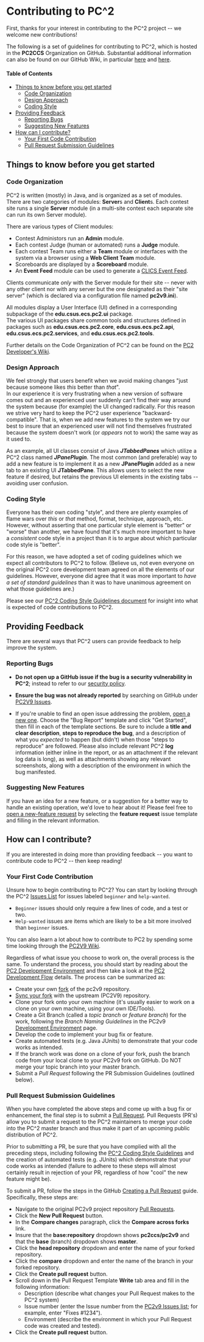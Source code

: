 # Contributing to PC^2

First, thanks for your interest in contributing to the PC^2 project -- we welcome new contributions!  

The following is a set of guidelines for contributing to PC^2, which is hosted in the **PC2CCS** Organization on GitHub. 
Substantial additional information can also be found on our GitHub Wiki, in particular 
[here](https://github.com/pc2ccs/pc2v9/wiki) and [here](https://github.com/pc2ccs/pc2v9/wiki/Contents).

#### Table of Contents

* [Things to know before you get started](#thingstoknow)
  * [Code Organization](#codeorg)
  * [Design Approach](#design)
  * [Coding Style](#style)
* [Providing Feedback](#feedback)
  * [Reporting Bugs](#reportingbugs)
  * [Suggesting New Features](#suggestingfeatures)
* [How can I contribute?](#howtocontribute)
  * [Your First Code Contribution](#firstcodecontribution)
  * [Pull Request Submission Guidelines](#submit-pr)


## <a name="thingstoknow"></a> Things to know before you get started

### <a name="codeorg"></a> Code Organization 

PC^2 is written (mostly) in Java, and is organized as a set of modules.
There are two categories of modules:  **Server**s and **Client**s.
Each contest site runs a single **Server** module (in a multi-site contest each separate site can run its own Server module).

There are various types of Client modules:
  * Contest Administors run an **Admin** module.
  * Each contest Judge (human or automated) runs a **Judge** module.
  * Each contest Team runs either a **Team** module or interfaces with the system via a browser using a **Web Client Team** module.
  * Scoreboards are displayed by a **Scoreboard** module.
  * An **Event Feed** module can be used to generate a [CLICS Event Feed](https://clics.ecs.baylor.edu/index.php?title=Main_Page).

Clients communicate _only_ with the Server module for their site -- never with any other client nor with any server but the one
designated as their "site server" (which is declared via a configuration file named **pc2v9.ini**).

All modules display a User Interface (UI) defined in a corresponding subpackage of the **edu.csus.ecs.pc2.ui** package.  
The various UI packages share common tools and structures defined in packages such as **edu.csus.ecs.pc2.core**, 
**edu.csus.ecs.pc2.api**, **edu.csus.ecs.pc2.services**, and **edu.csus.ecs.pc2.tools**.

Further details on the Code Organization of PC^2 can be found on the
[PC2 Developer's Wiki](https://github.com/pc2ccs/pc2v9/wiki/PC2-Developer%27s-Wiki).

### <a name="design"></a> Design Approach

We feel strongly that users benefit when we avoid making changes "just because someone likes _this_ better than _that_".  
In our experience it is very frustrating when a new version of software comes out and an experienced user suddenly can't find their
way around the system because (for example) the UI changed radically.
For this reason we strive very hard to keep the PC^2 user experience "backward-compatible".  That is, when we add new features
to the system we try our best to insure that an experienced user will not find themselves frustrated because the system doesn't 
work (or _appears_ not to work) the same way as it used to.

As an example, all UI classes consist of Java **_JTabbedPanes_** which utilize a PC^2 class named **_JPanePlugin_**.
The most common (and preferable) way to add a new feature is to implement it as a new **JPanePlugin** added as a new tab to an 
existing UI **JTabbedPane**.  This allows users to select the new feature if desired, but retains the previous UI elements in 
the existing tabs -- avoiding user confusion.

### <a name="style"></a>  Coding Style

Everyone has their own coding "style", and there are plenty examples of flame wars over _this_ or _that_ method, format, technique,
approach, etc.  However, without asserting that one particular style element is "better" or "worse" than another, we have found that
it's much more important to have a _consistent_ code style in a project 
than it is to argue about which particular code style is "better".  

For this reason, we have adopted a set of coding guidelines which we expect all contributors to PC^2 to follow.  (Believe us, not even
everyone on the original PC^2 core development team agreed on all the elements of our guidelines.  However, everyone did agree that
it was more important to _have a set of standard guidelines_ than it was to have unanimous agreement on what those guidelines are.)

Please see our [PC^2 Coding Style Guidelines document](./CodingStyle.md) for insight into what is expected of code contributions to PC^2.

## <a name="feedback"></a> Providing Feedback

There are several ways that PC^2 users can provide feedback to help improve the system.

### <a name="reportingbugs"></a> Reporting Bugs

* **Do not open up a GitHub issue if the bug is a security vulnerability
  in PC^2**; instead to refer to our [security policy](./SecurityPolicy.md).

* **Ensure the bug was not already reported** by searching on GitHub under [PC2V9 Issues](https://github.com/pc2ccs/pc2v9/issues).

* If you're unable to find an open issue addressing the problem, [open a new one](https://github.com/pc2ccs/pc2v9/issues/new/choose).
Choose the "Bug Report" template and click "Get Started", then fill in each of the template sections.  Be sure to include a **title and clear description**, **steps to reproduce the bug**, and a description of what you _expected_ to happen (but didn't) when those "steps to reproduce" are followed.  Please also include relevant PC^2 **log** information (either inline in the report, or as an attachment if the relevant log data is long), as well as attachments showing any relevant screenshots, along with a description of the environment in which the bug manifested.

### <a name="suggestingfeatures"></a>  Suggesting New Features

If you have an idea for a new feature, or a suggestion for a better way to handle an existing operation, we'd love to hear about it!
Please feel free to [open a new-feature request](https://github.com/pc2ccs/pc2v9/issues/new/choose) by selecting the **feature request** issue template and filling in the relevant information.

 
## <a name="howtocontribute"></a>  How can I contribute?

If you are interested in doing more than providing feedback -- you want to contribute code to PC^2 -- then keep reading!

### <a name="firstcodecontribution"></a>  Your First Code Contribution

Unsure how to begin contributing to PC^2? You can start by looking through the PC^2 [Issues List](https://github.com/pc2ccs/pc2v9/issues) for
issues labeled `beginner` and `help-wanted`.  

* `Beginner` issues should only require a few lines of code, and a test or two.
* `Help-wanted` issues are items which are likely to be a bit more involved than `beginner` issues.

You can also learn a lot about how to contribute to PC2 by spending some time looking through the [PC2V9 Wiki](https://github.com/pc2ccs/pc2v9/wiki).

Regardless of what issue you choose to work on, the overall process is the same.  To understand the process, you should
start by reading about the [PC2 Development Environment](https://github.com/pc2ccs/pc2v9/wiki/Development-Environment) and then take a look at the [PC2 Development Flow](https://github.com/pc2ccs/pc2v9/wiki/Development-Flow) details. The process can be summarized as:

* Create your own [fork](https://help.github.com/en/articles/fork-a-repo) of the pc2v9 repository.
* [Sync your fork](https://help.github.com/en/github/collaborating-with-issues-and-pull-requests/syncing-a-fork) with the upstream (PC2V9) repository.
* Clone your fork onto your own machine (it's usually easier to work on a clone on your own machine,
    using your own IDE/Tools).
* Create a Git Branch (called a _topic branch_ or _feature branch_) for the work, following the _Branch Naming Guidelines_ in the PC2v9 [Development Environment](https://github.com/pc2ccs/pc2v9/wiki/Development-Environment) page.
* Develop the code to implement your bug fix or feature.
* Create automated tests (e.g. Java JUnits) to demonstrate that your code works as intended.
* If the branch work was done on a clone of your fork, push the branch code from your local clone to your PC2v9 fork on GitHub.
  Do NOT merge your topic branch into your master branch.
* Submit a _Pull Request_ following the PR Submission Guidelines (outlined below).

### <a name="submit-pr"></a> Pull Request Submission Guidelines

When you have completed the above steps and come up with a bug fix or enhancement, the final step is to submit a [Pull Request](https://help.github.com/en/articles/about-pull-requests).  Pull Requests (PR's) allow you to submit a request to the PC^2 maintainers to merge your code into the PC^2 master branch and thus make it part of an upcoming public distribution of PC^2.

Prior to submitting a PR, be sure that you have complied with all the preceding steps, including following the [PC^2 Coding Style Guidelines](./CodingStyle.md) and the creation of automated tests (e.g. JUnits) which demonstrate that your code works as intended (failure to adhere to these steps will almost certainly result in rejection of your PR, regardless of how "cool" the new feature might be).

To submit a PR, follow the steps in the GitHub [Creating a Pull Request](https://help.github.com/en/articles/creating-a-pull-request-from-a-fork) guide. Specifically, these steps are:

* Navigate to the original PC2v9 project repository [Pull Requests](https://github.com/pc2ccs/pc2v9/pulls).
* Click the **New Pull Request** button.
* In the **Compare changes** paragraph, click the **Compare across forks** link.
* Insure that the **base:repository** dropdown shows **pc2ccs/pc2v9** and that the **base** (branch) dropdown shows **master**.
* Click the **head repository** dropdown and enter the name of your forked repository.
* Click the **compare** dropdown and enter the name of the branch in your forked repository.
* Click the **Create pull request** button.
* Scroll down in the Pull Request Template **Write** tab area and fill in the following information:
  * Description (describe what changes your Pull Request makes to the PC^2 system)
  * Issue number (enter the Issue number from the [PC2v9 Issues list](https://github.com/pc2ccs/pc2v9/issues); for example,
    enter "Fixes #1234").
  * Environment (describe the environment in which your Pull Request code was created and tested).
* Click the **Create pull request** button.


